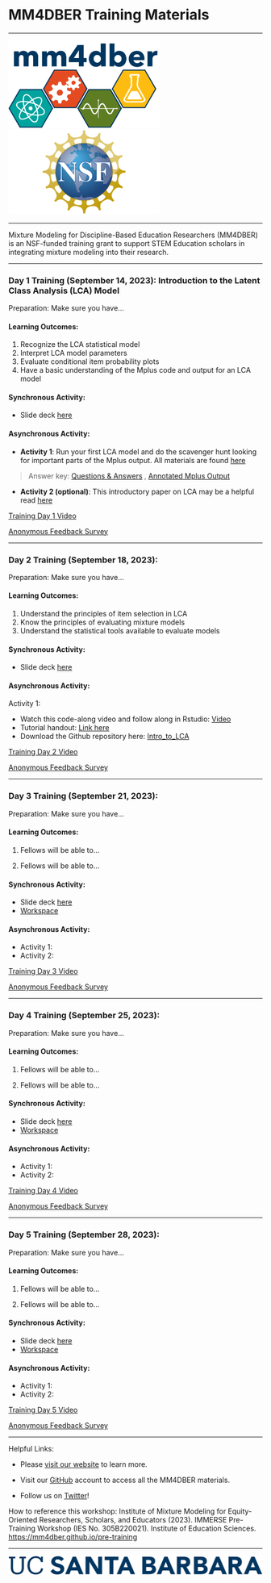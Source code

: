 # MM4DBER Training Materials

------------------------------------------------------------------------

<p align="center">

<img src="images/mm4dber_clear.png" width="300"/> <img src="images/NSF-Logo.png" width="300"/>

</p>

------------------------------------------------------------------------

<p align="center">

Mixture Modeling for Discipline-Based Education Researchers (MM4DBER) is an NSF-funded training grant to support STEM Education scholars in integrating mixture modeling into their research.

</p>

------------------------------------------------------------------------

### Day 1 Training (September 14, 2023): Introduction to the Latent Class Analysis (LCA) Model

Preparation: Make sure you have...

#### Learning Outcomes:
1. Recognize the LCA statistical model
2. Interpret LCA model parameters
3. Evaluate conditional item probability plots
4. Have a basic understanding of the Mplus code and output for an LCA model


#### Synchronous Activity:

- Slide deck [here](https://drive.google.com/file/d/1feG8B-REsBLu7ZIzMBUXyP9Tfl-db6CR/view?usp=sharing)

#### Asynchronous Activity:

- **Activity 1**: Run your first LCA model and do the scavenger hunt looking for important parts of the Mplus output.  All materials are found [here](https://docs.google.com/document/d/11tngHJFCMFJEB-rrXoojuRqyuvcyBVSNvaeB94zEe1o/copy?usp=drive_link)

> Answer key: [Questions & Answers](https://docs.google.com/document/d/1r1khPI-99uIamGRukCV_JJRGV7d5eBs0RlHQM7IPvZ0/edit?usp=sharing) , [Annotated Mplus Output](https://docs.google.com/document/d/1ettnt7BLu-8HPE-jxyIrfHa9CVerrqu_OzZXR2FIAuo/edit?usp=sharing)

- **Activity 2 (optional)**: This introductory paper on LCA may be a helpful read [here](https://drive.google.com/file/d/1WxZgDwvBdkL84rnxL6YF58KUDqOBtcyT/view?usp=sharing)

[Training Day 1 Video](https://drive.google.com/file/d/1f4MkAslkuX8064GE4g3VjtaCIm-xJFFj/view?usp=sharing)

[Anonymous Feedback Survey](https://forms.gle/Nq7xaV2zobq3VmPE6)
 
------------------------------------------------------------------------

### Day 2 Training (September 18, 2023): 

Preparation: Make sure you have...

#### Learning Outcomes:

1. Understand the principles of item selection in LCA
2. Know the principles of evaluating mixture models
3. Understand the statistical tools available to evaluate models



#### Synchronous Activity:

- Slide deck [here](https://drive.google.com/file/d/1lh29-QfKppkDeDK2VChHZt-X6DgVudMl/view?usp=sharing)

#### Asynchronous Activity:

Activity 1: 
- Watch this code-along video and follow along in Rstudio: [Video](https://www.youtube.com/watch?v=fPpcScLZFRI)
- Tutorial handout: [Link here](https://mm4dber.github.io/Intro-to-LCA.html)
- Download the Github repository here: [Intro_to_LCA](https://github.com/MM4DBER/Intro_to_LCA)

[Training Day 2 Video]()

[Anonymous Feedback Survey](https://forms.gle/Q7CWTctepKFNho4a7)

------------------------------------------------------------------------

### Day 3 Training (September 21, 2023): 

Preparation: Make sure you have...

#### Learning Outcomes:

1. Fellows will be able to...

2. Fellows will be able to...


#### Synchronous Activity:

- Slide deck [here]()
- [Workspace]()

#### Asynchronous Activity:

- Activity 1: 
- Activity 2: 

[Training Day 3 Video]()

[Anonymous Feedback Survey](https://forms.gle/HR4Y6Ug7Wsx8Usth7)

------------------------------------------------------------------------

### Day 4 Training (September 25, 2023): 

Preparation: Make sure you have...

#### Learning Outcomes:

1. Fellows will be able to...

2. Fellows will be able to...


#### Synchronous Activity:

- Slide deck [here]()
- [Workspace]()

#### Asynchronous Activity:

- Activity 1: 
- Activity 2: 

[Training Day 4 Video]()

[Anonymous Feedback Survey](https://forms.gle/DTGxVSoMS65x5DDNA)

------------------------------------------------------------------------

### Day 5 Training (September 28, 2023): 

Preparation: Make sure you have...

#### Learning Outcomes:

1. Fellows will be able to...

2. Fellows will be able to...


#### Synchronous Activity:

- Slide deck [here]()
- [Workspace]()

#### Asynchronous Activity:

- Activity 1: 
- Activity 2: 

[Training Day 5 Video]()

[Anonymous Feedback Survey](https://forms.gle/1fWM75EvAA3qkWBAA)

------------------------------------------------------------------------

Helpful Links:

-   Please [visit our website](https://mm4dbers.education.ucsb.edu/) to learn more.

-   Visit our [GitHub](https://github.com/MM4DBER/mm4dber.github.io) account to access all the MM4DBER materials.

-   Follow us on [Twitter](https://twitter.com/mm4dbers)!

How to reference this workshop: Institute of Mixture Modeling for Equity-Oriented Researchers, Scholars, and Educators (2023). IMMERSE Pre-Training Workshop (IES No. 305B220021). Institute of Education Sciences. <https://mm4dber.github.io/pre-training>

------------------------------------------------------------------------

![](images/UCSB_Navy_mark.png)

